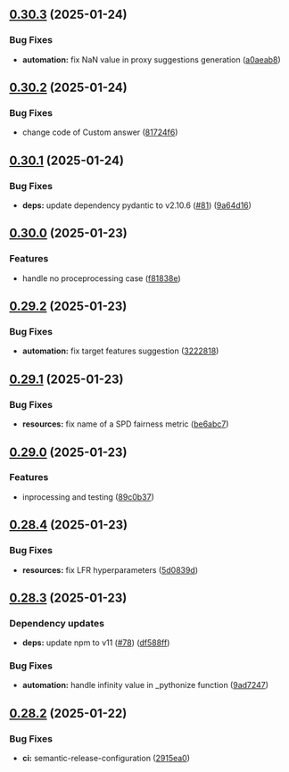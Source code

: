 ## [0.30.3](https://github.com/aequitas-aod/aequitas-backend/compare/v0.30.2...v0.30.3) (2025-01-24)

### Bug Fixes

* **automation:** fix NaN value in proxy suggestions generation ([a0aeab8](https://github.com/aequitas-aod/aequitas-backend/commit/a0aeab8f5275368f9e8a5b93c4346e4dbca1ea48))

## [0.30.2](https://github.com/aequitas-aod/aequitas-backend/compare/v0.30.1...v0.30.2) (2025-01-24)

### Bug Fixes

* change code of Custom answer ([81724f6](https://github.com/aequitas-aod/aequitas-backend/commit/81724f68b136c72722c69f268ee184f5548de93c))

## [0.30.1](https://github.com/aequitas-aod/aequitas-backend/compare/v0.30.0...v0.30.1) (2025-01-24)

### Bug Fixes

* **deps:** update dependency pydantic to v2.10.6 ([#81](https://github.com/aequitas-aod/aequitas-backend/issues/81)) ([9a64d16](https://github.com/aequitas-aod/aequitas-backend/commit/9a64d16f90f22c76e6bbdceef905c5b3fd649674))

## [0.30.0](https://github.com/aequitas-aod/aequitas-backend/compare/v0.29.2...v0.30.0) (2025-01-23)

### Features

* handle no proceprocessing case ([f81838e](https://github.com/aequitas-aod/aequitas-backend/commit/f81838ea3c49eaaa8887bee5c8de1fff91cf24ec))

## [0.29.2](https://github.com/aequitas-aod/aequitas-backend/compare/v0.29.1...v0.29.2) (2025-01-23)

### Bug Fixes

* **automation:** fix target features suggestion ([3222818](https://github.com/aequitas-aod/aequitas-backend/commit/3222818b33c94200df9abef820da466a90e05e6c))

## [0.29.1](https://github.com/aequitas-aod/aequitas-backend/compare/v0.29.0...v0.29.1) (2025-01-23)

### Bug Fixes

* **resources:** fix name of a SPD fairness metric ([be6abc7](https://github.com/aequitas-aod/aequitas-backend/commit/be6abc75bc685915277f62ccd6335e406d3e141f))

## [0.29.0](https://github.com/aequitas-aod/aequitas-backend/compare/v0.28.4...v0.29.0) (2025-01-23)

### Features

* inprocessing and testing ([89c0b37](https://github.com/aequitas-aod/aequitas-backend/commit/89c0b37ed93b4da6990484da30ad18b4c0a33814))

## [0.28.4](https://github.com/aequitas-aod/aequitas-backend/compare/v0.28.3...v0.28.4) (2025-01-23)

### Bug Fixes

* **resources:** fix LFR hyperparameters ([5d0839d](https://github.com/aequitas-aod/aequitas-backend/commit/5d0839db7248adf197ef19ab37c242e225c84a75))

## [0.28.3](https://github.com/aequitas-aod/aequitas-backend/compare/v0.28.2...v0.28.3) (2025-01-23)

### Dependency updates

* **deps:** update npm to v11 ([#78](https://github.com/aequitas-aod/aequitas-backend/issues/78)) ([df588ff](https://github.com/aequitas-aod/aequitas-backend/commit/df588ff41f62d88db3769de48727020061a49d4f))

### Bug Fixes

* **automation:** handle infinity value in _pythonize function ([9ad7247](https://github.com/aequitas-aod/aequitas-backend/commit/9ad7247d8a8392be8178c370274e2af85c9a9b07))

## [0.28.2](https://github.com/aequitas-aod/aequitas-backend/compare/v0.28.1...v0.28.2) (2025-01-22)

### Bug Fixes

* **ci:** semantic-release-configuration ([2915ea0](https://github.com/aequitas-aod/aequitas-backend/commit/2915ea0d3f11493ea9a6a248e0bbe50f1f179d6c))
